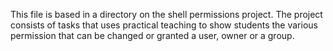 This file is based in a directory on the shell permissions project. The project consists of tasks that uses practical teaching to show students the various permission that can be changed or granted a user, owner or a group.
